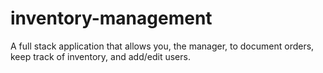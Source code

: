 # inventory-management
A full stack application that allows you, the manager, to document orders, keep track of inventory, and add/edit users.
